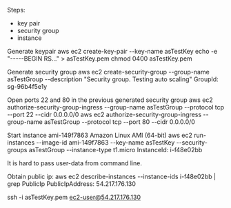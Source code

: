 Steps:
 - key pair
 - security group
 - instance


Generate keypair
aws ec2 create-key-pair --key-name asTestKey
echo -e "-----BEGIN RS..." > asTestKey.pem
chmod 0400 asTestKey.pem


Generate security group
aws ec2 create-security-group --group-name asTestGroup --description "Security group. Testing auto scaling"
GroupId: sg-96b4f5e1y

Open ports 22 and 80 in the previous generated security group
aws ec2 authorize-security-group-ingress --group-name asTestGroup --protocol tcp --port 22 --cidr 0.0.0.0/0
aws ec2 authorize-security-group-ingress --group-name asTestGroup --protocol tcp --port 80 --cidr 0.0.0.0/0


Start instance ami-149f7863 Amazon Linux AMI (64-bit)
aws ec2 run-instances --image-id ami-149f7863 --key-name asTestKey --security-groups asTestGroup --instance-type t1.micro
InstanceId: i-f48e02bb

It is hard to pass user-data from command line.


Obtain public ip:
aws ec2 describe-instances --instance-ids i-f48e02bb | grep PublicIp
PublicIpAddress: 54.217.176.130


ssh -i asTestKey.pem ec2-user@54.217.176.130

